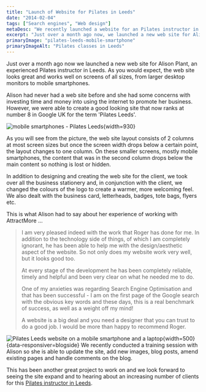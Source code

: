```yaml
---
title: "Launch of Website for Pilates in Leeds"
date: "2014-02-04"
tags: ["Search engines", "Web design"]
metaDesc: "We recently launched a website for an Pilates instructor in Leeds which looks good and works well on screens of all sizes including mobile smartphones."
excerpt: "Just over a month ago now, we launched a new web site for Alison Plant, an experienced Pilates instructor in Leeds. As you would expect, the web site looks great and works well on screens of all sizes, from larger desktop monitors to mobile smartphones."
primaryImage: "pilates-leeds-mobile-smartphone"
primaryImageAlt: "Pilates classes in Leeds"
---
```

Just over a month ago now we launched a new web site for Alison Plant, an experienced Pilates instructor in Leeds. As you would expect, the web site looks great and works well on screens of all sizes, from larger desktop monitors to mobile smartphones.

Alison had never had a web site before and she had some concerns with investing time and money into using the internet to promote her business. However, we were able to create a good looking site that now ranks at number 8 in Google UK for the term 'Pilates Leeds'.

![mobile smartphones - Pilates Leeds](/optim/blog/pilates-leeds-responsive.jpg){width=930}

As you will see from the picture, the web site layout consists of 2 columns at most screen sizes but once the screen width drops below a certain point, the layout changes to one column. On these smaller screens, mostly mobile smartphones, the content that was in the second column drops below the main content so nothing is lost or hidden.

In addition to designing and creating the web site for the client, we took over all the business stationery and, in conjunction with the client, we changed the colours of the logo to create a warmer, more welcoming feel. We also dealt with the business card, letterheads, badges, tote bags, flyers etc.

This is what Alison had to say about her experience of working with AttractMore …

> I am very pleased indeed with the work that Roger has done for me. In addition to the technology side of things, of which I am completely ignorant, he has been able to help me with the design/aesthetic aspect of the website. So not only does my website work very well, but it looks good too.
>
> At every stage of the development he has been completely reliable, timely and helpful and been very clear on what he needed me to do.
>
> One of my anxieties was regarding Search Engine Optimisation and that has been successful - I am on the first page of the Google search with the obvious key words and these days, this is a real benchmark of success, as well as a weight off my mind!
>
> A website is a big deal and you need a designer that you can trust to do a good job. I would be more than happy to recommend Roger.

![Pilates Leeds website on a mobile smartphone and a laptop](/optim/blog/pilates-leeds-mobile-smartphone.jpg){width=500}{data-responsiver=blogside}
We recently conducted a training session with Alison so she is able to update the site, add new images, blog posts, amend existing pages and handle comments on the blog.

This has been another great project to work on and we look forward to seeing the site expand and to hearing about an increasing number of clients for this [Pilates instructor in Leeds](https://www.pilates-leeds.com "Pilates classes in Leeds with Alison Plant").
